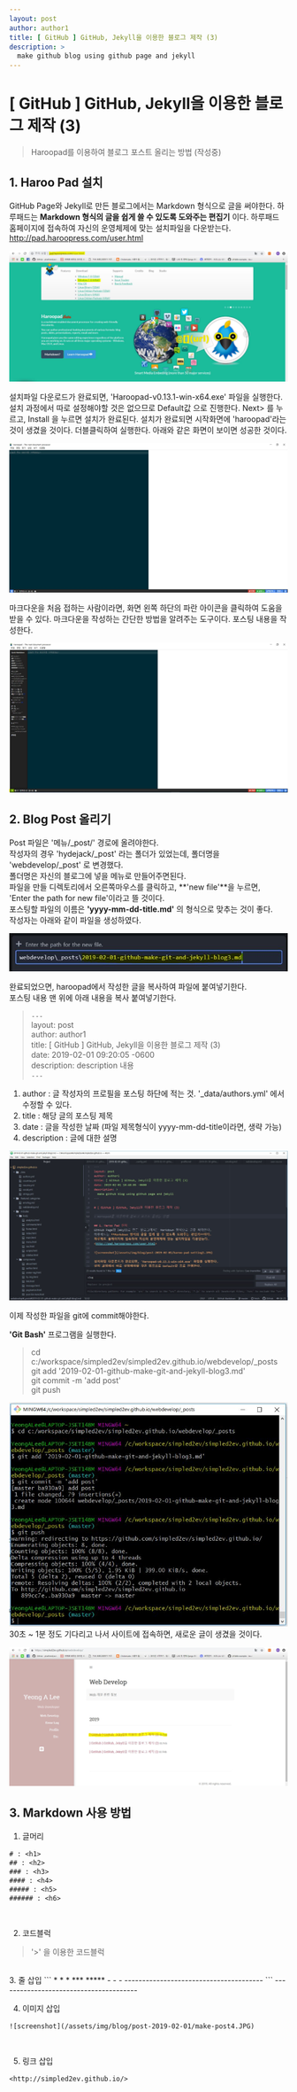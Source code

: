 ```yaml
---
layout: post
author: author1
title: [ GitHub ] GitHub, Jekyll을 이용한 블로그 제작 (3)
description: >
  make github blog using github page and jekyll
---
```


# [ GitHub ] GitHub, Jekyll을 이용한 블로그 제작 (3)

> Haroopad를 이용하여 블로그 포스트 올리는 방법 (작성중)

## 1. Haroo Pad 설치
GitHub Page와 Jekyll로 만든 블로그에서는 Markdown 형식으로 글을 써야한다.
하루패드는 **Markdown 형식의 글을 쉽게 쓸 수 있도록 도와주는 편집기** 이다.
하루패드 홈페이지에 접속하여 자신의 운영체제에 맞는 설치파일을 다운받는다.
<http://pad.haroopress.com/user.html>

![screenshot](/assets/img/blog/post-2019-02-01/haroo-pad-setting1.JPG)  

설치파일 다운로드가 완료되면, 'Haroopad-v0.13.1-win-x64.exe' 파일을 실행한다.
설치 과정에서 따로 설정해야할 것은 없으므로 Default값 으로 진행한다.
Next> 를 누르고, Install 을 누르면 설치가 완료된다.
설치가 완료되면 시작화면에 'haroopad'라는 것이 생겼을 것이다. 더블클릭하여 실행한다.
아래와 같은 화면이 보이면 성공한 것이다.

![screenshot](/assets/img/blog/post-2019-02-01/haroo-pad-setting2.JPG)  

마크다운을 처음 접하는 사람이라면, 화면 왼쪽 하단의 파란 아이콘을 클릭하여 도움을 받을 수 있다.
마크다운을 작성하는 간단한 방법을 알려주는 도구이다. 포스팅 내용을 작성한다.

![screenshot](/assets/img/blog/post-2019-02-01/haroo-pad-setting3.JPG)  

## 2. Blog Post 올리기
Post 파일은 '메뉴/_post/' 경로에 올려야한다.  
작성자의 경우 'hydejack/_post' 라는 폴더가 있었는데, 폴더명을 'webdevelop/_post' 로 변경했다.  
폴더명은 자신의 블로그에 넣을 메뉴로 만들어주면된다.  
파일을 만들 디렉토리에서 오른쪽마우스를 클릭하고, **'new file'**을 누르면,  
'Enter the path for new file'이라고 뜰 것이다.  
포스팅할 파일의 이름은 **'yyyy-mm-dd-title.md'** 의 형식으로 맞추는 것이 좋다.   
작성자는 아래와 같이 파일을 생성하였다.  

![screenshot](/assets/img/blog/post-2019-02-01/make-post1.JPG)  

완료되었으면, haroopad에서 작성한 글을 복사하여 파일에 붙여넣기한다.  
포스팅 내용 맨 위에 아래 내용을 복사 붙여넣기한다.  

> `---`  
> layout: post  
> author: author1  
> title: [ GitHub ] GitHub, Jekyll을 이용한 블로그 제작 (3)  
> date: 2019-02-01 09:20:05 -0600  
> description: description 내용  
> `---`  

1. author : 글 작성자의 프로필을 포스팅 하단에 적는 것. '_data/authors.yml' 에서 수정할 수 있다.  
2. title : 해당 글의 포스팅 제목  
3. date : 글을 작성한 날짜 (파일 제목형식이 yyyy-mm-dd-title이라면, 생략 가능)    
4. description : 글에 대한 설명  

![screenshot](/assets/img/blog/post-2019-02-01/make-post2.JPG)  

이제 작성한 파일을 git에 commit해야한다.  

**'Git Bash'** 프로그램을 실행한다.  
> cd c:/workspace/simpled2ev/simpled2ev.github.io/webdevelop/_posts  
> git add '2019-02-01-github-make-git-and-jekyll-blog3.md'  
> git commit -m 'add post'  
> git push  

![screenshot](/assets/img/blog/post-2019-02-01/make-post3.JPG)  
30초 ~ 1분 정도 기다리고 나서 사이트에 접속하면, 새로운 글이 생겼을 것이다.  

![screenshot](/assets/img/blog/post-2019-02-01/make-post4.JPG)  



## 3. Markdown 사용 방법
1. 글머리  
```   
# : <h1>  
## : <h2>  
### : <h3>  
#### : <h4>  
##### : <h5>  
###### : <h6>  
```   
<br>

2. 코드블럭  
> '>' 을 이용한 코드블럭  

<br>
3. 줄 삽입
```  
* * *  
***  
*****  
- - -  
---------------------------------------     
```   
---------------------------------------   

<br>

4. 이미지 삽입
```   
![screenshot](/assets/img/blog/post-2019-02-01/make-post4.JPG)   
```   
<br>

5. 링크 삽입  
```   
<http://simpled2ev.github.io/>  
```   
